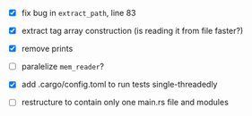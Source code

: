 - [x] fix bug in `extract_path`, line 83
- [x] extract tag array construction (is reading it from file faster?)
- [x] remove prints
- [ ] paralelize `mem_reader`?
- [x] add .cargo/config.toml to run tests single-threadedly
- [ ] restructure to contain only one main.rs file and modules

